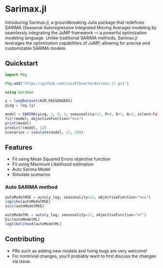 # Sarimax.jl

Introducing Sarimax.jl, a groundbreaking Julia package that redefines SARIMA (Seasonal Autoregressive Integrated Moving Average) modeling by seamlessly integrating the JuMP framework — a powerful optimization modeling language. Unlike traditional SARIMA methods, Sarimax.jl leverages the optimization capabilities of JuMP, allowing for precise and customizable SARIMA models.

## Quickstart
```julia
import Pkg

Pkg.add("https://github.com/LuizFCDuarte/Sarimax.jl.git")

using Sarimax

y = loadDataset(AIR_PASSENGERS)
yLog = log.(y)

model = SARIMA(yLog, 1, 0, 1; seasonality=12, P=0, D=1, Q=2, silent=false, allowMean=false)
fit!(model; objectiveFunction="mse")
print(model)
predict!(model, 12)
scenarios = simulate(model, 12, 200)

```
## Features

* Fit using Mean Squared Errors objective function
* Fit using Maximum Likelihood estimation
* Auto Sarima Model
* Simulate scenarios


### Auto SARIMA method
```julia
autoModelMSE = auto(y_log; seasonality=12, objectiveFunction="mse")
loglike(autoModelMSE)
aicc(autoModelMSE)

autoModelML = auto(y_log; seasonality=12, objectiveFunction="ml")
bic(autoModelML)
loglikelihood(autoModelML)
```

## Contributing

* PRs such as adding new models and fixing bugs are very welcome!
* For nontrivial changes, you'll probably want to first discuss the changes via issue.
